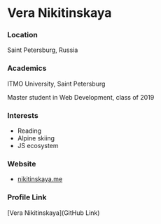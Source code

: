 # Vera Nikitinskaya

### Location

Saint Petersburg, Russia

### Academics

ITMO University, Saint Petersburg

Master student in Web Development, class of 2019

### Interests

- Reading
- Alpine skiing
- JS ecosystem

### Website

- [nikitinskaya.me](http://nikitinskaya.me)

### Profile Link

[Vera Nikitinskaya](GitHub Link)
